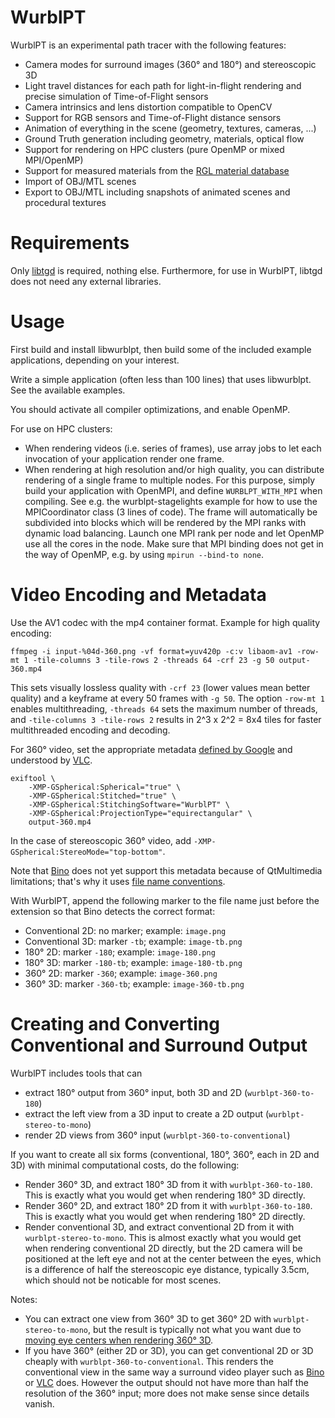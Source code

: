 # WurblPT

WurblPT is an experimental path tracer with the following features:
- Camera modes for surround images (360° and 180°) and stereoscopic 3D
- Light travel distances for each path for light-in-flight rendering and
  precise simulation of Time-of-Flight sensors
- Camera intrinsics and lens distortion compatible to OpenCV
- Support for RGB sensors and Time-of-Flight distance sensors
- Animation of everything in the scene (geometry, textures, cameras, ...)
- Ground Truth generation including geometry, materials, optical flow
- Support for rendering on HPC clusters (pure OpenMP or mixed MPI/OpenMP)
- Support for measured materials from the [RGL material database](https://rgl.epfl.ch/materials)
- Import of OBJ/MTL scenes
- Export to OBJ/MTL including snapshots of animated scenes and procedural
  textures


# Requirements

Only [libtgd](https://marlam.de/tgd/) is required, nothing else. Furthermore,
for use in WurblPT, libtgd does not need any external libraries.


# Usage

First build and install libwurblpt, then build some of the included example
applications, depending on your interest.

Write a simple application (often less than 100 lines) that uses libwurblpt.
See the available examples.

You should activate all compiler optimizations, and enable OpenMP.

For use on HPC clusters:
- When rendering videos (i.e. series of frames), use array jobs to let each
  invocation of your application render one frame.
- When rendering at high resolution and/or high quality, you can distribute
  rendering of a single frame to multiple nodes. For this purpose, simply build
  your application with OpenMPI, and define `WURBLPT_WITH_MPI` when compiling.
  See e.g. the wurblpt-stagelights example for how to use the MPICoordinator
  class (3 lines of code). The frame will automatically be subdivided into
  blocks which will be rendered by the MPI ranks with dynamic load balancing.
  Launch one MPI rank per node and let OpenMP use all the cores in the node.
  Make sure that MPI binding does not get in the way of OpenMP, e.g. by using
  `mpirun --bind-to none`.


# Video Encoding and Metadata

Use the AV1 codec with the mp4 container format. Example for high quality encoding:
```
ffmpeg -i input-%04d-360.png -vf format=yuv420p -c:v libaom-av1 -row-mt 1 -tile-columns 3 -tile-rows 2 -threads 64 -crf 23 -g 50 output-360.mp4
```
This sets visually lossless quality with `-crf 23` (lower values mean better
quality) and a keyframe at every 50 frames with `-g 50`. The option `-row-mt 1`
enables multithreading, `-threads 64` sets the maximum number of threads, and
`-tile-columns 3 -tile-rows 2` results in 2^3 x 2^2 = 8x4 tiles for faster
multithreaded encoding and decoding.

For 360° video, set the appropriate metadata
[defined by Google](https://github.com/google/spatial-media/blob/master/docs/spherical-video-rfc.md)
and understood by [VLC](https://www.videolan.org/vlc/).
```
exiftool \
	-XMP-GSpherical:Spherical="true" \
	-XMP-GSpherical:Stitched="true" \
	-XMP-GSpherical:StitchingSoftware="WurblPT" \
	-XMP-GSpherical:ProjectionType="equirectangular" \
	output-360.mp4
```
In the case of stereoscopic 360° video, add `-XMP-GSpherical:StereoMode="top-bottom"`.

Note that [Bino](https://bino3d.org) does not yet support this metadata because
of QtMultimedia limitations; that's why it uses [file name conventions](https://bino3d.org/bino-manual.html#file-name-conventions).

With WurblPT, append the following marker to the file name just before the extension so that Bino detects the correct format:
- Conventional 2D: no marker; example: `image.png`
- Conventional 3D: marker `-tb`; example: `image-tb.png`
- 180° 2D: marker `-180`; example: `image-180.png`
- 180° 3D: marker `-180-tb`; example: `image-180-tb.png`
- 360° 2D: marker `-360`; example: `image-360.png`
- 360° 3D: marker `-360-tb`; example: `image-360-tb.png`


# Creating and Converting Conventional and Surround Output

WurblPT includes tools that can
- extract 180° output from 360° input, both 3D and 2D (`wurblpt-360-to-180`)
- extract the left view from a 3D input to create a 2D output (`wurblpt-stereo-to-mono`)
- render 2D views from 360° input (`wurblpt-360-to-conventional`)

If you want to create all six forms (conventional, 180°, 360°, each in 2D and 3D) with minimal computational costs, do the following:
- Render 360° 3D, and extract 180° 3D from it with `wurblpt-360-to-180`.
  This is exactly what you would get when rendering 180° 3D directly.
- Render 360° 2D, and extract 180° 2D from it with `wurblpt-360-to-180`.
  This is exactly what you would get when rendering 180° 2D directly.
- Render conventional 3D, and extract conventional 2D from it with `wurblpt-stereo-to-mono`.
  This is almost exactly what you would get when rendering conventional 2D
  directly, but the 2D camera will be positioned at the left eye and not at the
  center between the eyes, which is a difference of half the stereoscopic eye
  distance, typically 3.5cm, which should not be noticable for most scenes.

Notes:
- You can extract one view from 360° 3D to get 360° 2D with `wurblpt-stereo-to-mono`,
  but the result is typically not what you want due to
  [moving eye centers when rendering 360° 3D](https://developers.google.com/static/vr/jump/rendering-ods-content.pdf).
- If you have 360° (either 2D or 3D), you can get conventional 2D or 3D cheaply
  with `wurblpt-360-to-conventional`. This renders the conventional view in the same
  way a surround video player such as [Bino](https://bino3d.org) or
  [VLC](https://www.videolan.org/vlc/) does.
  However the output should not have more than half the resolution of the
  360° input; more does not make sense since details vanish.
